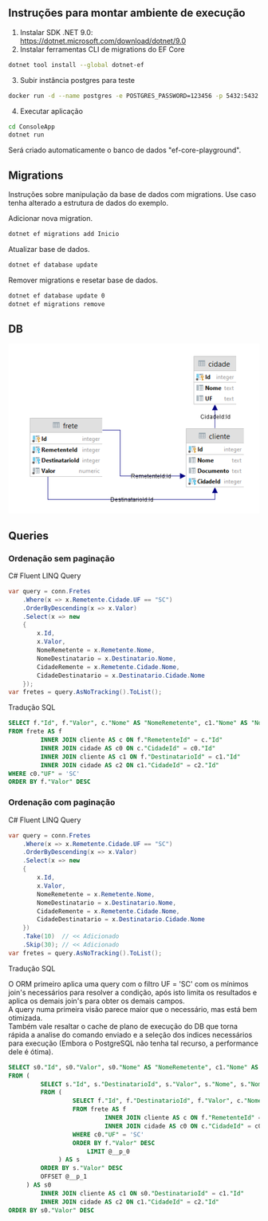 ## Instruções para montar ambiente de execução

1. Instalar SDK .NET 9.0: <https://dotnet.microsoft.com/download/dotnet/9.0>
2. Instalar ferramentas CLI de migrations do EF Core

```bash
dotnet tool install --global dotnet-ef
```

3. Subir instância postgres para teste

```bash
docker run -d --name postgres -e POSTGRES_PASSWORD=123456 -p 5432:5432 postgres:17
```

4. Executar aplicação

```bash
cd ConsoleApp
dotnet run
```

Será criado automaticamente o banco de dados "ef-core-playground".

## Migrations

Instruções sobre manipulação da base de dados com migrations.
Use caso tenha alterado a estrutura de dados do exemplo.

Adicionar nova migration.

```bash
dotnet ef migrations add Inicio
```

Atualizar base de dados.

```bash
dotnet ef database update
```

Remover migrations e resetar base de dados.

```bash
dotnet ef database update 0
dotnet ef migrations remove
```

## DB

![Diagrama](resources/diagrama.png)

## Queries

### Ordenação sem paginação

C# Fluent LINQ Query

```csharp
var query = conn.Fretes
    .Where(x => x.Remetente.Cidade.UF == "SC")
    .OrderByDescending(x => x.Valor)
    .Select(x => new
    {
        x.Id,
        x.Valor,
        NomeRemetente = x.Remetente.Nome,
        NomeDestinatario = x.Destinatario.Nome,
        CidadeRemente = x.Remetente.Cidade.Nome,
        CidadeDestinatario = x.Destinatario.Cidade.Nome
    });
var fretes = query.AsNoTracking().ToList();
```

Tradução SQL

```sql
SELECT f."Id", f."Valor", c."Nome" AS "NomeRemetente", c1."Nome" AS "NomeDestinatario", c0."Nome" AS "CidadeRemente", c2."Nome" AS "CidadeDestinatario"
FROM frete AS f
         INNER JOIN cliente AS c ON f."RemetenteId" = c."Id"
         INNER JOIN cidade AS c0 ON c."CidadeId" = c0."Id"
         INNER JOIN cliente AS c1 ON f."DestinatarioId" = c1."Id"
         INNER JOIN cidade AS c2 ON c1."CidadeId" = c2."Id"
WHERE c0."UF" = 'SC'
ORDER BY f."Valor" DESC
```

### Ordenação com paginação

C# Fluent LINQ Query

```csharp
var query = conn.Fretes
    .Where(x => x.Remetente.Cidade.UF == "SC")
    .OrderByDescending(x => x.Valor)
    .Select(x => new
    {
        x.Id,
        x.Valor,
        NomeRemetente = x.Remetente.Nome,
        NomeDestinatario = x.Destinatario.Nome,
        CidadeRemente = x.Remetente.Cidade.Nome,
        CidadeDestinatario = x.Destinatario.Cidade.Nome
    })
    .Take(10)  // << Adicionado
    .Skip(30); // << Adicionado
var fretes = query.AsNoTracking().ToList();
```

Tradução SQL

O ORM primeiro aplica uma query com o filtro UF = 'SC' com os mínimos join's necessários para resolver a condição, após isto limita os resultados e aplica os demais join's para obter os demais campos.      
A query numa primeira visão parece maior que o necessário, mas está bem otimizada.  
Também vale resaltar o cache de plano de execução do DB que torna rápida a analise do comando enviado e a seleção dos indices necessários para execução (Embora o PostgreSQL não tenha tal recurso, a performance dele é ótima).

```sql
SELECT s0."Id", s0."Valor", s0."Nome" AS "NomeRemetente", c1."Nome" AS "NomeDestinatario", s0."Nome0" AS "CidadeRemente", c2."Nome" AS "CidadeDestinatario"
FROM (
         SELECT s."Id", s."DestinatarioId", s."Valor", s."Nome", s."Nome0"
         FROM (
                  SELECT f."Id", f."DestinatarioId", f."Valor", c."Nome", c0."Nome" AS "Nome0"
                  FROM frete AS f
                           INNER JOIN cliente AS c ON f."RemetenteId" = c."Id"
                           INNER JOIN cidade AS c0 ON c."CidadeId" = c0."Id"
                  WHERE c0."UF" = 'SC'
                  ORDER BY f."Valor" DESC
                      LIMIT @__p_0
              ) AS s
         ORDER BY s."Valor" DESC
         OFFSET @__p_1
     ) AS s0
         INNER JOIN cliente AS c1 ON s0."DestinatarioId" = c1."Id"
         INNER JOIN cidade AS c2 ON c1."CidadeId" = c2."Id"
ORDER BY s0."Valor" DESC
```
